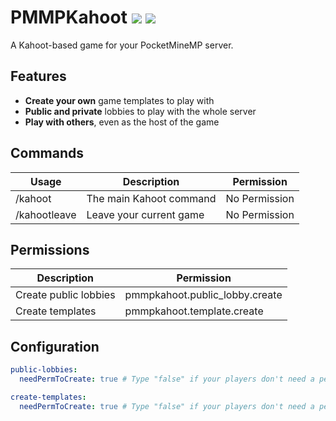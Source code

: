 # PMMPKahoot [![](https://poggit.pmmp.io/shield.dl/PMMPKahoot)](https://poggit.pmmp.io/p/PMMPKahoot) [![](https://poggit.pmmp.io/shield.dl.total/PMMPKahoot)](https://poggit.pmmp.io/p/PMMPKahoot)

A Kahoot-based game for your PocketMineMP server.

## Features
- **Create your own** game templates to play with
- **Public and private** lobbies to play with the whole server
- **Play with others**, even as the host of the game

## Commands
| Usage        | Description             | Permission    |
|--------------|-------------------------|---------------|
| /kahoot      | The main Kahoot command | No Permission |
| /kahootleave | Leave your current game | No Permission |


## Permissions
| Description           | Permission                     |
|-----------------------|--------------------------------|
| Create public lobbies | pmmpkahoot.public_lobby.create |
| Create templates      | pmmpkahoot.template.create     |

## Configuration
```yml
public-lobbies:
  needPermToCreate: true # Type "false" if your players don't need a permission to create public Kahoot games.

create-templates:
  needPermToCreate: true # Type "false" if your players don't need a permission to create templates.
```
